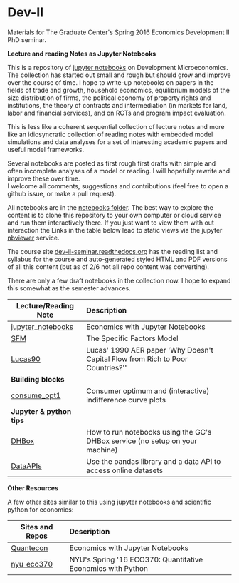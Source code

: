 # Dev-II
 Materials for The Graduate Center's Spring 2016 Economics Development II PhD seminar.


 __Lecture and reading Notes as Jupyter Notebooks__

This is a repository of [jupyter notebooks] on Development
Microeconomics. The collection has started out small and rough but should grow
and improve over the course of time. I hope to write-up notebooks on papers
in the fields of trade and growth, household economics, equilibrium models
of the size distribution of firms, the political economy of property rights and
institutions, the theory of contracts and intermediation (in markets for
land, labor and financial services), and on RCTs and program impact evaluation.  

This is less like a coherent sequential collection of lecture notes and more
like an idiosyncratic collection of reading notes with
embedded model simulations and data analyses for a set of interesting
academic papers and useful model frameworks.

Several notebooks are posted as
first rough first drafts with simple and often incomplete analyses of
a model or reading. I will hopefully rewrite and improve these over time.  
I welcome all comments, suggestions and contributions (feel free to open
a github issue, or make a pull request).

All notebooks are in the [notebooks folder]. The best way
to explore the content is to clone
this repository to your own computer or cloud service and run them
interactively there.  If you just want to view them with out interaction
the Links in the table below lead to static views via the jupyter [nbviewer]
service.

The course site [dev-ii-seminar.readthedocs.org] has the reading list
and syllabus for the course and auto-generated styled HTML and PDF versions of
all this content (but as of 2/6 not all repo content was converting).

There are only a few draft notebooks in the collection now.  I hope to expand
this somewhat as the semester advances.

| Lecture/Reading Note |Description  |
| --------| :-----|
| [jupyter_notebooks]  | Economics with Jupyter Notebooks  |
| [SFM] |The Specific Factors Model |
| [Lucas90] |Lucas' 1990 AER paper 'Why Doesn't Capital Flow from Rich to Poor Countries?'' |
| __Building blocks__ | |
| [consume_opt1] | Consumer optimum and (interactive) indifference curve plots  |
| __Jupyter & python tips__ | |
| [DHBox] | How to run notebooks using the GC's DHBox service (no setup on your machine)  |
| [DataAPIs] | Use the pandas library and a data API to access online datasets |



[jupyter notebooks]:https://jupyter.org/
[nbviewer]:http://nbviewer.jupyter.org/
[notebooks folder]:https://github.com/jhconning/Dev-II/tree/master/notebooks
[dev-ii-seminar.readthedocs.org]:http://dev-ii-seminar.readthedocs.org/
[jupyter_notebooks]: http://nbviewer.jupyter.org/github/jhconning/Dev-II/blob/master/notebooks/jupyter_notebooks.ipynb
[Lucas90]: http://nbviewer.jupyter.org/github/jhconning/Dev-II/blob/master/notebooks/Lucas90.ipynb
[SFM]: http://nbviewer.jupyter.org/github/jhconning/Dev-II/blob/master/notebooks/SFM.ipynb
[consume_opt1]:http://nbviewer.jupyter.org/github/jhconning/Dev-II/blob/master/notebooks/consume_opt1.ipynb
[DHBox]:http://nbviewer.jupyter.org/github/jhconning/Dev-II/blob/master/notebooks/DHBox.ipynb
[DataAPIs]:http://nbviewer.jupyter.org/github/jhconning/Dev-II/blob/master/notebooks/DataAPIs.ipynb



 __Other Resources__

 A few other sites similar to this using jupyter notebooks and scientific
 python for economics:

 | Sites and Repos |Description  |
 | --------| :-----|
 | [Quantecon]  | Economics with Jupyter Notebooks  |
 | [nyu_eco370] |NYU's Spring '16 ECO370: Quantitative Economics with Python|


[Quantecon]:http://quant-econ.net/
[nyu_eco370]:https://github.com/mmcky/nyu-econ-370
